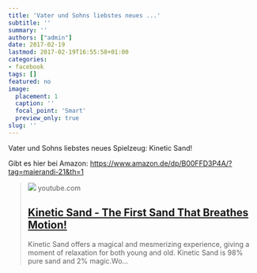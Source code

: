 ```yaml
---
title: 'Vater und Sohns liebstes neues ...'
subtitle: ''
summary: ''
authors: ["admin"]
date: 2017-02-19
lastmod: 2017-02-19T16:55:58+01:00
categories:
- facebook
tags: []
featured: no
image:
  placement: 1
  caption: ''
  focal_point: 'Smart'
  preview_only: true
slug: ''
---
```

Vater und Sohns liebstes neues Spielzeug: Kinetic Sand! 

Gibt es hier bei Amazon: https://www.amazon.de/dp/B00FFD3P4A/?tag=maierandi-21&th=1
> [![](https://i.ytimg.com/vi/50_-zqsgDA4/maxresdefault.jpg)](https://www.youtube.com/watch?v=50_-zqsgDA4)
> youtube.com
> ## [Kinetic Sand - The First Sand That Breathes Motion!](https://www.youtube.com/watch?v=50_-zqsgDA4)
>
>Kinetic Sand offers a magical and mesmerizing experience, giving a moment of relaxation for both young and old. Kinetic Sand is 98% pure sand and 2% magic.Wo...

